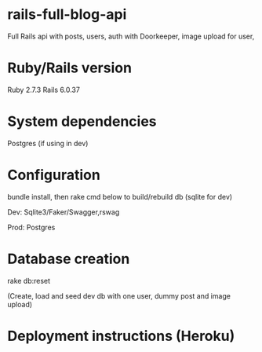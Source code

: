 # rails-full-blog-api
Full Rails api with posts, users, auth with Doorkeeper, image upload for user,
# Ruby/Rails version
Ruby 2.7.3
Rails 6.0.37
# System dependencies
Postgres (if using in dev) 
# Configuration

bundle install, then rake cmd below to build/rebuild db (sqlite for dev)

Dev: Sqlite3/Faker/Swagger,rswag

Prod: Postgres
# Database creation
rake db:reset

(Create, load and seed dev db with one user, dummy post and image upload)
# Deployment instructions (Heroku)
